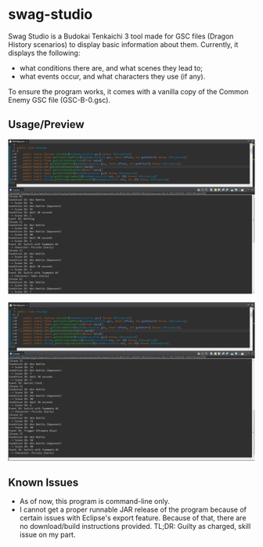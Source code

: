 # swag-studio
Swag Studio is a Budokai Tenkaichi 3 tool made for GSC files (Dragon History scenarios) to display basic information about them.
Currently, it displays the following:
* what conditions there are, and what scenes they lead to;
* what events occur, and what characters they use (if any).

To ensure the program works, it comes with a vanilla copy of the Common Enemy GSC file (GSC-B-0.gsc).

## Usage/Preview
![preview1](https://github.com/ViveTheModder/swag-studio/blob/main/img/prev-1.png)

![preview2](https://github.com/ViveTheModder/swag-studio/blob/main/img/prev-2.png)

## Known Issues
* As of now, this program is command-line only.
* I cannot get a proper runnable JAR release of the program because of certain issues with Eclipse's export feature.
  Because of that, there are no download/build instructions provided.
  TL;DR: Guilty as charged, skill issue on my part.
